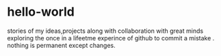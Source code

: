 # hello-world
stories of my ideas,projects along with collaboration with great minds 
exploring the once in a lifeetme experince of github to commit a mistake .
nothing is permanent except changes.
